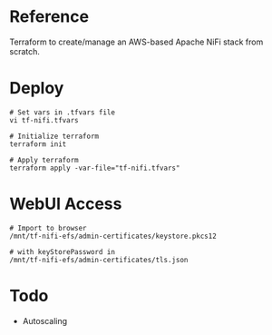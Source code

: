 # Reference
Terraform to create/manage an AWS-based Apache NiFi stack from scratch.

# Deploy
```
# Set vars in .tfvars file
vi tf-nifi.tfvars

# Initialize terraform
terraform init

# Apply terraform
terraform apply -var-file="tf-nifi.tfvars"
```

# WebUI Access
```
# Import to browser
/mnt/tf-nifi-efs/admin-certificates/keystore.pkcs12

# with keyStorePassword in
/mnt/tf-nifi-efs/admin-certificates/tls.json
```

# Todo
- Autoscaling
